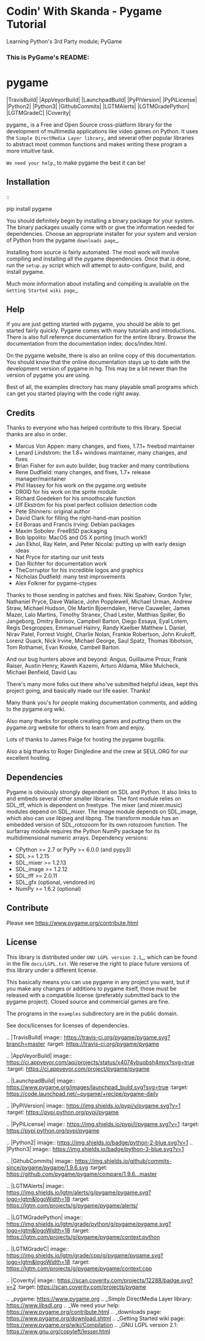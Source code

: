 # Codin' With Skanda - Pygame Tutorial
Learning Python's 3rd Party module; PyGame

### This is PyGame's README:

pygame
======

|TravisBuild| |AppVeyorBuild| |LaunchpadBuild|
|PyPiVersion| |PyPiLicense| |Python2| |Python3| |GithubCommits|
|LGTMAlerts| |LGTMGradePython| |LGTMGradeC| |Coverity|

pygame_ is a Free and Open Source cross-platform library
for the development of multimedia applications like video games on Python.
It uses the `Simple DirectMedia Layer library`_ and several other
popular libraries to abstract most common functions and makes writing
these program a more intuitive task.

`We need your help`_ to make pygame the best it can be!


Installation
------------

::

   pip install pygame

You should definitely begin by installing a binary package for your
system.  The binary packages usually come with or give the
information needed for dependencies.  Choose an appropriate
installer for your system and version of Python from the pygame
`downloads page`_.

Installing from source is fairly automated.  The most work will
involve compiling and installing all the pygame dependencies.  Once
that is done, run the ``setup.py`` script which will attempt to
auto-configure, build, and install pygame.

Much more information about installing and compiling is available
on the `Getting Started wiki page`_.


Help
----

If you are just getting started with pygame, you should be able to
get started fairly quickly.  Pygame comes with many tutorials and
introductions.  There is also full reference documentation for the
entire library.  Browse the documentation from the documentation
index: docs/index.html.

On the pygame website, there is also an online copy of this
documentation.  You should know that the online documentation stays
up to date with the development version of pygame in hg.  This may
be a bit newer than the version of pygame you are using.

Best of all, the examples directory has many playable small programs
which can get you started playing with the code right away.


Credits
-------

Thanks to everyone who has helped contribute to this library.
Special thanks are also in order.

* Marcus Von Appen: many changes, and fixes, 1.7.1+ freebsd maintainer
* Lenard Lindstrom: the 1.8+ windows maintainer, many changes, and fixes
* Brian Fisher for svn auto builder, bug tracker and many contributions
* Rene Dudfield: many changes, and fixes, 1.7+ release manager/maintainer
* Phil Hassey for his work on the pygame.org website
* DR0ID for his work on the sprite module
* Richard Goedeken for his smoothscale function
* Ulf Ekström for his pixel perfect collision detection code
* Pete Shinners: original author
* David Clark for filling the right-hand-man position
* Ed Boraas and Francis Irving: Debian packages
* Maxim Sobolev: FreeBSD packaging
* Bob Ippolito: MacOS and OS X porting (much work!)
* Jan Ekhol, Ray Kelm, and Peter Nicolai: putting up with early design ideas
* Nat Pryce for starting our unit tests
* Dan Richter for documentation work
* TheCorruptor for his incredible logos and graphics
* Nicholas Dudfield: many test improvements
* Alex Folkner for pygame-ctypes

Thanks to those sending in patches and fixes: Niki Spahiev, Gordon
Tyler, Nathaniel Pryce, Dave Wallace, John Popplewell, Michael Urman,
Andrew Straw, Michael Hudson, Ole Martin Bjoerndalen, Herve Cauwelier,
James Mazer, Lalo Martins, Timothy Stranex, Chad Lester, Matthias
Spiller, Bo Jangeborg, Dmitry Borisov, Campbell Barton, Diego Essaya,
Eyal Lotem, Regis Desgroppes, Emmanuel Hainry, Randy Kaelber
Matthew L Daniel, Nirav Patel, Forrest Voight, Charlie Nolan,
Frankie Robertson, John Krukoff, Lorenz Quack, Nick Irvine,
Michael George, Saul Spatz, Thomas Ibbotson, Tom Rothamel, Evan Kroske,
Cambell Barton.

And our bug hunters above and beyond: Angus, Guillaume Proux, Frank
Raiser, Austin Henry, Kaweh Kazemi, Arturo Aldama, Mike Mulcheck,
Michael Benfield, David Lau

There's many more folks out there who've submitted helpful ideas, kept
this project going, and basically made our life easier.  Thanks!

Many thank you's for people making documentation comments, and adding to the
pygame.org wiki.

Also many thanks for people creating games and putting them on the
pygame.org website for others to learn from and enjoy.

Lots of thanks to James Paige for hosting the pygame bugzilla.

Also a big thanks to Roger Dingledine and the crew at SEUL.ORG for our
excellent hosting.

Dependencies
------------

Pygame is obviously strongly dependent on SDL and Python.  It also
links to and embeds several other smaller libraries.  The font
module relies on SDL_tff, which is dependent on freetype.  The mixer
(and mixer.music) modules depend on SDL_mixer.  The image module
depends on SDL_image, which also can use libjpeg and libpng.  The
transform module has an embedded version of SDL_rotozoom for its
own rotozoom function.  The surfarray module requires the Python
NumPy package for its multidimensional numeric arrays.
Dependency versions:

* CPython >= 2.7 or PyPy >= 6.0.0 (and pypy3)
* SDL >= 1.2.15
* SDL_mixer >= 1.2.13
* SDL_image >= 1.2.12
* SDL_tff >= 2.0.11
* SDL_gfx (optional, vendored in)
* NumPy >= 1.6.2 (optional)


Contribute
----------

Please see https://www.pygame.org/contribute.html


License
-------

This library is distributed under `GNU LGPL version 2.1`_, which can
be found in the file ``docs/LGPL.txt``.  We reserve the right to place
future versions of this library under a different license.

This basically means you can use pygame in any project you want,
but if you make any changes or additions to pygame itself, those
must be released with a compatible license (preferably submitted
back to the pygame project).  Closed source and commercial games are fine.

The programs in the ``examples`` subdirectory are in the public domain.

See docs/licenses for licenses of dependencies.


.. |TravisBuild| image:: https://travis-ci.org/pygame/pygame.svg?branch=master
   :target: https://travis-ci.org/pygame/pygame

.. |AppVeyorBuild| image:: https://ci.appveyor.com/api/projects/status/x4074ybuobsh4myx?svg=true
   :target: https://ci.appveyor.com/project/pygame/pygame

.. |LaunchpadBuild| image:: https://www.pygame.org/images/launchpad_build.svg?svg=true
   :target: https://code.launchpad.net/~pygame/+recipe/pygame-daily

.. |PyPiVersion| image:: https://img.shields.io/pypi/v/pygame.svg?v=1
   :target: https://pypi.python.org/pypi/pygame

.. |PyPiLicense| image:: https://img.shields.io/pypi/l/pygame.svg?v=1
   :target: https://pypi.python.org/pypi/pygame

.. |Python2| image:: https://img.shields.io/badge/python-2-blue.svg?v=1
.. |Python3| image:: https://img.shields.io/badge/python-3-blue.svg?v=1

.. |GithubCommits| image:: https://img.shields.io/github/commits-since/pygame/pygame/1.9.6.svg
   :target: https://github.com/pygame/pygame/compare/1.9.6...master

.. |LGTMAlerts| image:: https://img.shields.io/lgtm/alerts/g/pygame/pygame.svg?logo=lgtm&logoWidth=18
   :target: https://lgtm.com/projects/g/pygame/pygame/alerts/

.. |LGTMGradePython| image:: https://img.shields.io/lgtm/grade/python/g/pygame/pygame.svg?logo=lgtm&logoWidth=18
   :target: https://lgtm.com/projects/g/pygame/pygame/context:python

.. |LGTMGradeC| image:: https://img.shields.io/lgtm/grade/cpp/g/pygame/pygame.svg?logo=lgtm&logoWidth=18
   :target: https://lgtm.com/projects/g/pygame/pygame/context:cpp

.. |Coverity| image:: https://scan.coverity.com/projects/12288/badge.svg?v=2
   :target: https://scan.coverity.com/projects/pygame

.. _pygame: https://www.pygame.org
.. _Simple DirectMedia Layer library: https://www.libsdl.org
.. _We need your help: https://www.pygame.org/contribute.html
.. _downloads page: https://www.pygame.org/download.shtml
.. _Getting Started wiki page: https://www.pygame.org/wiki/Compilation
.. _GNU LGPL version 2.1: https://www.gnu.org/copyleft/lesser.html
